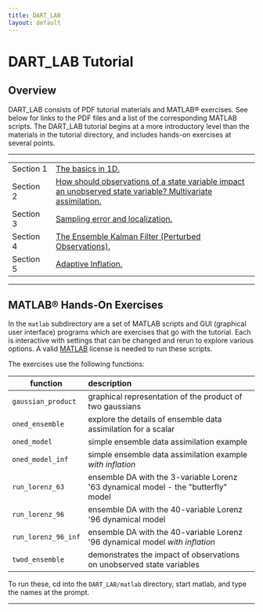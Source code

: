 ```yaml
---
title: DART_LAB
layout: default
---
```


# DART_LAB Tutorial

## Overview

DART_LAB consists of PDF tutorial materials and MATLAB® exercises.
See below for links to the PDF files and a list of the
corresponding MATLAB scripts.
The DART_LAB tutorial begins at a more introductory level than the materials in
the tutorial directory, and includes hands-on exercises at several points.
<!-- In a workshop setting, the full tutorial materials and exercises took
about 1.5 days to complete. -->

-----

|           |              |
| --------- | ------------ |
| Section&nbsp;1 | [The basics in 1D.](../DART_LAB/presentation/DART_LAB_Section01.pdf) |
| Section&nbsp; 2 | [How should observations of a state variable impact an unobserved state variable? Multivariate assimilation.](../DART_LAB/presentation/DART_LAB_Section02.pdf) |
| Section&nbsp; 3 | [Sampling error and localization.](../DART_LAB/presentation/DART_LAB_Section03.pdf) |
| Section&nbsp; 4 | [The Ensemble Kalman Filter (Perturbed Observations).](../DART_LAB/presentation/DART_LAB_Section04.pdf) |
| Section&nbsp; 5 | [Adaptive Inflation.](../DART_LAB/presentation/DART_LAB_Section05.pdf) |

<span id="Matlab"></span>

-----

## MATLAB® Hands-On Exercises

In the `matlab` subdirectory are a set of MATLAB scripts and GUI
(graphical user interface) programs which are exercises that go with the
tutorial. Each is interactive with settings that can be changed and
rerun to explore various options. A valid
[MATLAB](http:/v0.0.2/www.mathworks.com/products/matlab/)
license is needed to run these scripts.

The exercises use the following functions:

| function            | description |
| ---                 | :---         |
| `gaussian_product`  | graphical representation of the product of two gaussians |
| `oned_ensemble`     | explore the details of ensemble data assimilation for a scalar |
| `oned_model`        | simple ensemble data assimilation example |
| `oned_model_inf`    | simple ensemble data assimilation example *with inflation* |
| `run_lorenz_63`     | ensemble DA with the 3-variable Lorenz '63 dynamical model - the "butterfly" model |
| `run_lorenz_96`     | ensemble DA with the 40-variable Lorenz '96 dynamical model |
| `run_lorenz_96_inf` | ensemble DA with the 40-variable Lorenz '96 dynamical model *with inflation* |
| `twod_ensemble`     | demonstrates the impact of observations on unobserved state variables |

To run these, cd into the `DART_LAB/matlab` directory, start matlab, and
type the names at the prompt.

-----
